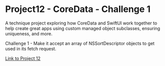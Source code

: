 # Project12 - CoreData - Challenge 1

A technique project exploring how CoreData and SwiftUI work together to help create great apps using custom managed object subclasses, ensuring uniqueness, and more.

Challenge 1 - Make it accept an array of NSSortDescriptor objects to get used in its fetch request.

[Link to Project 12](https://www.hackingwithswift.com/books/ios-swiftui/core-data-wrap-up)
